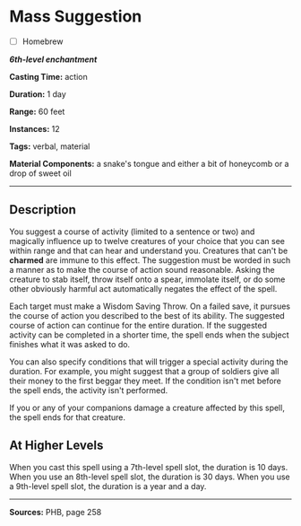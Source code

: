 # Mass Suggestion

- [ ] Homebrew

***6th-level enchantment***

**Casting Time:** action

**Duration:** 1 day

**Range:** 60 feet

**Instances:** 12

**Tags:** verbal, material

**Material Components:** a snake's tongue and either a bit of honeycomb or a drop of sweet oil

---

## Description
You suggest a course of activity (limited to a sentence or two) and magically influence up to twelve creatures of your choice that you can see within range and that can hear and understand you.
Creatures that can't be **charmed** are immune to this effect.
The suggestion must be worded in such a manner as to make the course of action sound reasonable.
Asking the creature to stab itself, throw itself onto a spear, immolate itself, or do some other obviously harmful act automatically negates the effect of the spell.

Each target must make a Wisdom Saving Throw.
On a failed save, it pursues the course of action you described to the best of its ability.
The suggested course of action can continue for the entire duration.
If the suggested activity can be completed in a shorter time, the spell ends when the subject finishes what it was asked to do.

You can also specify conditions that will trigger a special activity during the duration.
For example, you might suggest that a group of soldiers give all their money to the first beggar they meet.
If the condition isn't met before the spell ends, the activity isn't performed.

If you or any of your companions damage a creature affected by this spell, the spell ends for that creature.

## At Higher Levels
When you cast this spell using a 7th-level spell slot, the duration is 10 days.
When you use an 8th-level spell slot, the duration is 30 days.
When you use a 9th-level spell slot, the duration is a year and a day.

---

**Sources:** PHB, page 258
